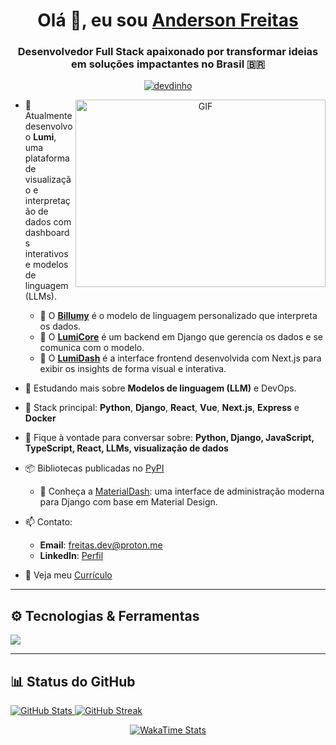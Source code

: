 <h1 align="center">Olá 👋, eu sou <a href="https://dinho.dev/" target="_blank">Anderson Freitas</a></h1>
<h3 align="center">Desenvolvedor Full Stack apaixonado por transformar ideias em soluções impactantes no Brasil 🇧🇷</h3>

<p align="center">
  <a href="https://dinho.dev/" target="_blank">
    <img src="https://komarev.com/ghpvc/?username=devdinho&label=Visualizações%20do%20Perfil&color=0e75b6&style=flat" alt="devdinho" />
  </a>
</p>

<a href="https://dinho.dev/" target="_blank" align="center">
  <img align="right" height="300" width="400" alt="GIF" src="https://dinho.dev/assets/nerdola.gif">
</a>

- 🔭 Atualmente desenvolvo o **Lumi**, uma plataforma de visualização e interpretação de dados com dashboards interativos e modelos de linguagem (LLMs).
  - 🔹 O [**Billumy**](https://github.com/devdinho/Billumy) é o modelo de linguagem personalizado que interpreta os dados.
  - 🔹 O [**LumiCore**](https://github.com/devdinho/LumiCore) é um backend em Django que gerencia os dados e se comunica com o modelo.
  - 🔹 O [**LumiDash**](https://github.com/devdinho/LumiDash) é a interface frontend desenvolvida com Next.js para exibir os insights de forma visual e interativa.

- 🧠 Estudando mais sobre **Modelos de linguagem (LLM)** e DevOps.

- 🌱 Stack principal: **Python**, **Django**, **React**, **Vue**, **Next.js**, **Express** e **Docker**

- 💬 Fique à vontade para conversar sobre: **Python, Django, JavaScript, TypeScript, React, LLMs, visualização de dados**

- 📦 Bibliotecas publicadas no [PyPI](https://pypi.org/user/freitasanderson/)
  - 🔧 Conheça a [MaterialDash](https://pypi.org/project/materialdash/): uma interface de administração moderna para Django com base em Material Design.

- 📫 Contato:
  - **Email**: freitas.dev@proton.me
  - **LinkedIn**: [Perfil](https://www.linkedin.com/in/freitas-anderson)

- 📄 Veja meu <a href="https://baldino.dinho.dev/baldino-public/portifolio/Anderson%20Freitas%20-%20Dev%20FullStack.pdf" target="_blank">Currículo</a>

---

<h2>⚙️ Tecnologias & Ferramentas</h2>
<a href="https://github.com/devdinho?tab=repositories" target="_blank">
  <img src="https://skillicons.dev/icons?i=androidstudio,angular,aws,bootstrap,css,django,docker,express,figma,flask,git,github,html,java,javascript,jquery,kali,kotlin,kubernetes,linux,md,mongodb,mysql,nginx,nodejs,postgres,postman,py,react,rust,tailwind,vscode&perline=32" />
</a>

---

<h2>📊 Status do GitHub</h2>

<div>
  <a href="https://dinho.dev">
    <img src="https://github-readme-stats-one-theta-41.vercel.app/api?username=devdinho&locale=pt-br&show_icons=true&include_all_commits=true&rank_icon=default&count_private=true&card_width=400&bg_color=121b22&theme=transparent&title_color=00A884&text_color=FFFFFF" alt="GitHub Stats" />
    <img src="https://github-readme-streak-stats-git-main-freitasanderson1s-projects.vercel.app/?user=devdinho&starting_year=2022&theme=whatsapp-dark&locale=pt_BR&date_format=j%20M%5B%20Y%5D&card_width=400&border=E4E2E2" alt="GitHub Streak" />
  </a>
</div>

<p align="center">
  <a href="https://dinho.dev">
    <img src="https://github-readme-stats-freitasanderson.vercel.app/api/wakatime?username=freitasanderson&layout=compact&bg_color=121b22&title_color=00A884&text_color=fff" alt="WakaTime Stats" />
  </a>
</p>
